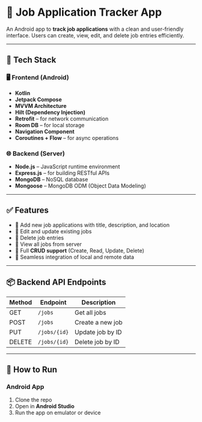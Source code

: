 # 📱 Job Application Tracker App

An Android app to **track job applications** with a clean and user-friendly interface. Users can create, view, edit, and delete job entries efficiently.

---

## 🔧 Tech Stack

### 🖥️ Frontend (Android)
- **Kotlin**
- **Jetpack Compose**
- **MVVM Architecture**
- **Hilt (Dependency Injection)**
- **Retrofit** – for network communication
- **Room DB** – for local storage
- **Navigation Component**
- **Coroutines + Flow** – for async operations

### 🌐 Backend (Server)
- **Node.js** – JavaScript runtime environment
- **Express.js** – for building RESTful APIs
- **MongoDB** – NoSQL database
- **Mongoose** – MongoDB ODM (Object Data Modeling)

---

## ✅ Features

- 🔹 Add new job applications with title, description, and location
- 🔹 Edit and update existing jobs
- 🔹 Delete job entries
- 🔹 View all jobs from server
- 🔹 Full **CRUD support** (Create, Read, Update, Delete)
- 🔹 Seamless integration of local and remote data

---

## 📦 Backend API Endpoints

| Method | Endpoint       | Description          |
|--------|----------------|----------------------|
| GET    | `/jobs`       | Get all jobs         |
| POST   | `/jobs`        | Create a new job     |
| PUT    | `/jobs/{id}`   | Update job by ID     |
| DELETE | `/jobs/{id}`   | Delete job by ID     |

---

## 🚀 How to Run

### Android App
1. Clone the repo
2. Open in **Android Studio**
3. Run the app on emulator or device

